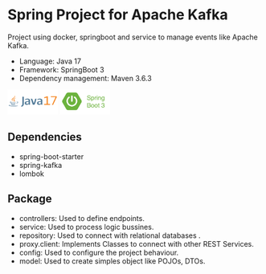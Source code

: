 #  Spring Project for Apache Kafka

Project using docker, springboot and service to manage events like Apache Kafka.

* Language: Java 17 
* Framework: SpringBoot 3
* Dependency management: Maven 3.6.3

<img src="./docs/markdown/java17-logo.png" style="height: 50px; width:100px;"/>
<img src="./docs/markdown/springboot.png" style="height: 50px; width:100px;"/>

## Dependencies

- spring-boot-starter
- spring-kafka
- lombok

## Package

- controllers: Used to define endpoints.
- service: Used to process logic bussines.
- repository: Used to connect with relational databases .
- proxy.client: Implements Classes to connect with other REST Services.
- config: Used to configure the project behaviour. 
- model: Used to create simples object like POJOs, DTOs. 